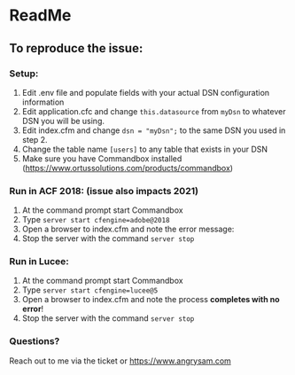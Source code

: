 # ReadMe

## To reproduce the issue:

### Setup:
1. Edit .env file and populate fields with your actual DSN configuration information
2. Edit application.cfc and change `this.datasource` from `myDsn` to whatever DSN you will be using.
3. Edit index.cfm and change `dsn = "myDsn";` to the same DSN you used in step 2.
4. Change the table name `[users]` to any table that exists in your DSN
5. Make sure you have Commandbox installed (https://www.ortussolutions.com/products/commandbox)

### Run in ACF 2018: (issue also impacts 2021)
1. At the command prompt start Commandbox
2. Type `server start cfengine=adobe@2018`
3. Open a browser to index.cfm and note the error message:
4. Stop the server with the command `server stop`

### Run in Lucee:
1. At the command prompt start Commandbox
2. Type `server start cfengine=lucee@5`
3. Open a browser to index.cfm and note the process **completes with no error**!
4. Stop the server with the command `server stop`

### Questions?
Reach out to me via the ticket or https://www.angrysam.com